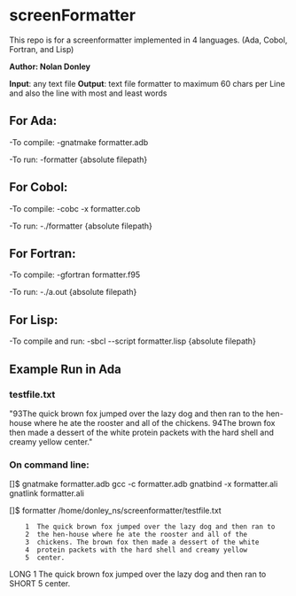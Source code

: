 # screenFormatter

This repo is for a screenformatter implemented in 4 languages. (Ada, Cobol, Fortran, and Lisp)

**Author: Nolan Donley**

**Input**: any text file
**Output**: text file formatter to maximum 60 chars per Line
     and also the line with most and least words

## For Ada:
-To compile:
-gnatmake formatter.adb

-To run:
-formatter {absolute filepath}

## For Cobol:
-To compile:
-cobc -x formatter.cob

-To run:
-./formatter {absolute filepath}

## For Fortran:
-To compile:
-gfortran formatter.f95

-To run:
-./a.out {absolute filepath}

## For Lisp:
-To compile and run:
-sbcl --script formatter.lisp {absolute filepath}



## Example Run in Ada

### testfile.txt
"93The quick brown fox jumped over the lazy
dog and then ran to the hen-house where he ate the rooster and all of the chickens.
94The brown fox then made a dessert of the
white protein packets with the hard
shell and creamy yellow     center."

### On command line:
[]$ gnatmake formatter.adb
gcc -c formatter.adb
gnatbind -x formatter.ali
gnatlink formatter.ali

[]$ formatter /home/donley_ns/screenformatter/testfile.txt

        1  The quick brown fox jumped over the lazy dog and then ran to
        2  the hen-house where he ate the rooster and all of the
        3  chickens. The brown fox then made a dessert of the white
        4  protein packets with the hard shell and creamy yellow
        5  center.

LONG    1           The quick brown fox jumped over the lazy dog and then ran to
SHORT   5           center.  

